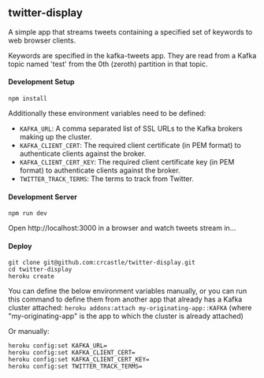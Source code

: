 ## twitter-display

A simple app that streams tweets containing a specified set of keywords to web browser clients.

Keywords are specified in the kafka-tweets app. They are read from a Kafka topic named 'test' from the 0th (zeroth) partition in that topic.

#### Development Setup

```shell
npm install
```

Additionally these environment variables need to be defined:

- `KAFKA_URL`: A comma separated list of SSL URLs to the Kafka brokers making up the cluster.
- `KAFKA_CLIENT_CERT`: The required client certificate (in PEM format) to authenticate clients against the broker.
- `KAFKA_CLIENT_CERT_KEY`: The required client certificate key (in PEM format) to authenticate clients against the broker.
- `TWITTER_TRACK_TERMS`: The terms to track from Twitter.

#### Development Server

```shell
npm run dev
```

Open http://localhost:3000 in a browser and watch tweets stream in...

#### Deploy

```shell
git clone git@github.com:crcastle/twitter-display.git
cd twitter-display
heroku create
```

You can define the below environment variables manually, or you can run this command to define them from another app that already has a Kafka cluster attached: `heroku addons:attach my-originating-app::KAFKA` (where "my-originating-app" is the app to which the cluster is already attached)

Or manually:

```
heroku config:set KAFKA_URL=
heroku config:set KAFKA_CLIENT_CERT=
heroku config:set KAFKA_CLIENT_CERT_KEY=
heroku config:set TWITTER_TRACK_TERMS=
```
